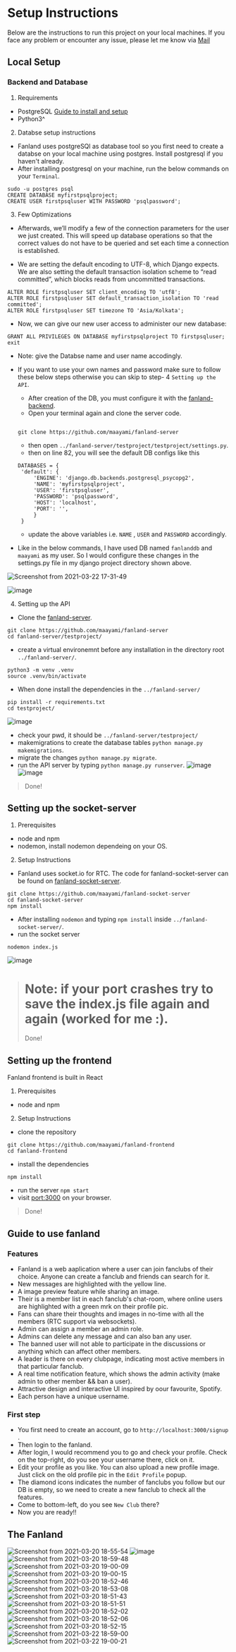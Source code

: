
# Setup Instructions
Below are the instructions to run this project on your local machines.
If you face any problem or encounter any issue, please let me know via [Mail](mailto:mayank_m@cs.iitr.ac.in)
## Local Setup
### Backend and Database
1. Requirements
  - PostgreSQL [Guide to install and setup](https://www.digitalocean.com/community/tutorials/how-to-set-up-django-with-postgres-nginx-and-gunicorn-on-ubuntu-20-04)
  - Python3^
2. Databse setup instructions
 - Fanland uses postgreSQl as database tool so you first need to create a databse on your local machine using postgres. Install postgresql if you haven't already.
 - After installing postgresql on your machine, run the below commands on your `Terminal`.
 ```
sudo -u postgres psql
CREATE DATABASE myfirstpsqlproject;
CREATE USER firstpsqluser WITH PASSWORD 'psqlpassword';
 ```

3. Few Optimizations
- Afterwards, we’ll modify a few of the connection parameters for the user we just created. This will speed up database operations so that the correct values do not have to be queried and set each time a connection is established.

- We are setting the default encoding to UTF-8, which Django expects. We are also setting the default transaction isolation scheme to “read committed”, which blocks reads from uncommitted transactions. 
```
ALTER ROLE firstpsqluser SET client_encoding TO 'utf8';
ALTER ROLE firstpsqluser SET default_transaction_isolation TO 'read committed';
ALTER ROLE firstpsqluser SET timezone TO 'Asia/Kolkata';
```
- Now, we can give our new user access to administer our new database:
```
GRANT ALL PRIVILEGES ON DATABASE myfirstpsqlproject TO firstpsqluser;
exit
```
- Note:  give the Databse name and user name accodingly.

- If you want to use your own names and password make sure to follow these below steps otherwise you can skip to step- 4 `Setting up the API`.
   - After creation of the DB, you must configure it with the [fanland-backend](https://github.com/maayami/fanland-server).
   - Open your terminal again and clone the server code.
   ```![Screenshot from 2021-03-22 17-31-49](https://user-images.githubusercontent.com/55585868/111987159-dac78080-8b34-11eb-96b9-00a69a76de5e.png)

   git clone https://github.com/maayami/fanland-server
   ```
   - then open `../fanland-server/testproject/testproject/settings.py`.
   - then on line 82, you will see the default DB configs like this
   ```
   DATABASES = {
    'default': {
        'ENGINE': 'django.db.backends.postgresql_psycopg2',
        'NAME': 'myfirstpsqlproject',
        'USER': 'firstpsqluser',
        'PASSWORD': 'psqlpassword',
        'HOST': 'localhost',
        'PORT': '',
        }
    }
    ```
  - update the above variables i.e. `NAME` , `USER` and `PASSWORD` accordingly.

- Like in the below commands, I have used DB named `fanlanddb` and `maayami` as my user. So I would configure these changes in the settings.py file in my django project directory shown above.

![Screenshot from 2021-03-22 17-31-49](https://user-images.githubusercontent.com/55585868/111987236-f6cb2200-8b34-11eb-8b5e-f6bbd6eb2d1b.png)

![image](https://user-images.githubusercontent.com/55585868/111990409-41e73400-8b39-11eb-93a1-9f9e30d67e6d.png)

4. Setting up the API
- Clone the [fanland-server](https://github.com/maayami/fanland-server).
``` 
git clone https://github.com/maayami/fanland-server
cd fanland-server/testproject/
```
- create a virtual environemnt before any installation in the directory root `../fanland-server/`.
```
python3 -m venv .venv
source .venv/bin/activate
```
- When done install the dependencies in the `../fanland-server/`
 ```
 pip install -r requirements.txt
 cd testproject/
 ```
 ![image](https://user-images.githubusercontent.com/55585868/111989842-4fe88500-8b38-11eb-9d75-0893c808a230.png)
 
 - check your pwd, it should be `../fanland-server/testproject/`
 - makemigrations to create the database tables `python manage.py makemigrations`.
 - migrate the changes `python manage.py migrate`.
 - run the API server by typing `python manage.py runserver`.
 ![image](https://user-images.githubusercontent.com/55585868/111990969-ca65d480-8b39-11eb-8f8d-4bd3ca2fe46e.png)
![image](https://user-images.githubusercontent.com/55585868/111991170-0436db00-8b3a-11eb-887a-e8ae62901cee.png)

> Done!
 
## Setting up the socket-server
1. Prerequisites
- node and npm
- nodemon, install nodemon dependeing on your OS.
2. Setup Instructions
- Fanland uses socket.io for RTC. The code for fanland-socket-server can be found on [fanland-socket-server](https://github.com/maayami/fanland-socket-server).
```
git clone https://github.com/maayami/fanland-socket-server
cd fanland-socket-server
npm install
```
- After installing `nodemon` and typing `npm install` inside `../fanland-socket-server/`.
- run the socket server
```
nodemon index.js
```
![image](https://user-images.githubusercontent.com/55585868/111991619-83c4aa00-8b3a-11eb-93d0-6889600dec54.png)

> # Note: if your port crashes try to save the index.js file again and again (worked for me :).
> Done!
 
## Setting up the frontend
Fanland frontend is built in React
1. Prerequisites
- node and npm
2. Setup Instructions
- clone the repository
```
git clone https://github.com/maayami/fanland-frontend
cd fanland-frontend
```
- install the dependencies
```
npm install
```
- run the server `npm start`
- visit [port:3000](http://localhost:3000/) on your browser.
> Done!

## Guide to use fanland
### Features
- Fanland is a web aaplication where a user can join fanclubs of their choice. Anyone can create a fanclub and friends can search for it.
- New messages are highlighted with the yellow line.
- A image preview feature while sharing an image.
- Their is a member list in each fanclub's chat-room, where online users are highlighted with a green mrk on their profile pic.
- Fans can share their thoughts and images in no-time with all the members (RTC support via websockets).
- Admin can assign a member an admin role.
- Admins can delete any message and can also ban any user.
- The banned user will not able to participate in the discussions or anything which can affect other members.
- A leader is there on every clubpage, indicating most active members in that particular fanclub.
- A real time notification feature, which shows the admin activity (make admin to other member && ban a user).
- Attractive design and interactive UI inspired by oour favourite, Spotify.
- Each person have a unique username.

### First step
- You first need to create an account, go to `http://localhost:3000/signup` .
- Then login to the fanland.
- After login, I would recommend you to go and check your profile. Check on the top-right, do you see your username there, click on it.
- Edit your profile as you like. You can also upload a new profile image. Just click on the old profile pic in the `Edit Profile` popup.
- The diamond icons indicates the number of fanclubs you follow but our DB is empty, so we need to create a new fanclub to check all the features.
- Come to bottom-left, do you see `New Club` there?
- Now you are ready!!

## The Fanland
![Screenshot from 2021-03-20 18-55-54](https://user-images.githubusercontent.com/55585868/111871132-a5912600-89ae-11eb-9b7f-70ef4dd6396d.png)
![image](https://user-images.githubusercontent.com/55585868/111996900-7ca09a80-8b40-11eb-9414-5d070770f506.png)
![Screenshot from 2021-03-20 18-59-48](https://user-images.githubusercontent.com/55585868/111871134-a7f38000-89ae-11eb-8126-787552b6799a.png)
![Screenshot from 2021-03-20 19-00-09](https://user-images.githubusercontent.com/55585868/111871137-a9bd4380-89ae-11eb-8b5e-671590a073f6.png)
![Screenshot from 2021-03-20 19-00-15](https://user-images.githubusercontent.com/55585868/111871139-ac1f9d80-89ae-11eb-9218-8f9320bb421a.png)
![Screenshot from 2021-03-20 18-52-46](https://user-images.githubusercontent.com/55585868/111871241-df622c80-89ae-11eb-92fe-dd5f52731cab.png)
![Screenshot from 2021-03-20 18-53-08](https://user-images.githubusercontent.com/55585868/111871243-e1c48680-89ae-11eb-8826-b2ea40beb1f0.png)
![Screenshot from 2021-03-20 18-51-43](https://user-images.githubusercontent.com/55585868/111871247-e8eb9480-89ae-11eb-9c99-361919f34dbe.png)
![Screenshot from 2021-03-20 18-51-51](https://user-images.githubusercontent.com/55585868/111871250-ed17b200-89ae-11eb-8f2f-3107a3bf5ac9.png)
![Screenshot from 2021-03-20 18-52-02](https://user-images.githubusercontent.com/55585868/111871251-eee17580-89ae-11eb-8ad4-9f209d621758.png)
![Screenshot from 2021-03-20 18-52-06](https://user-images.githubusercontent.com/55585868/111871252-ef7a0c00-89ae-11eb-8f57-36e483d46cd1.png)
![Screenshot from 2021-03-20 18-52-15](https://user-images.githubusercontent.com/55585868/111871254-f0ab3900-89ae-11eb-9be7-a2fd1e18d993.png)
![Screenshot from 2021-03-22 18-59-00](https://user-images.githubusercontent.com/55585868/111997192-cc7f6180-8b40-11eb-90e9-5959257cfd40.png)
![Screenshot from 2021-03-22 19-00-21](https://user-images.githubusercontent.com/55585868/111997280-e5881280-8b40-11eb-98d9-b11a916b727d.png)

